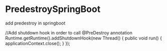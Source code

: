 # PredestroySpringBoot
add predestroy in springboot

 //Add shutdown hook in order to call @PreDestroy annotation
        Runtime.getRuntime().addShutdownHook(new Thread()
        {
            public void run() {
                applicationContext.close();
            }
        });

